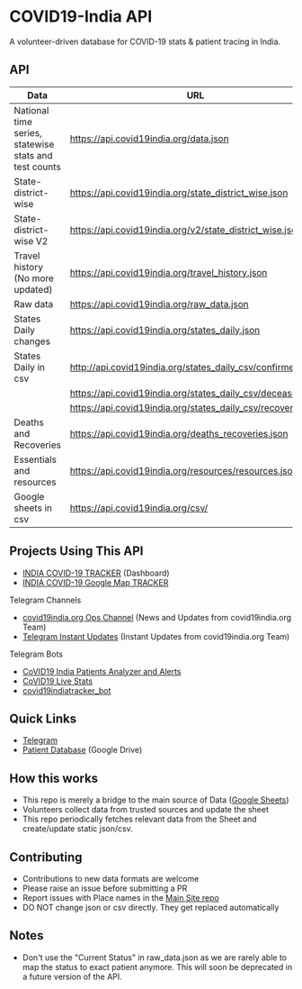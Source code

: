 # COVID19-India API

A volunteer-driven database for COVID-19 stats & patient tracing in India.

## API

| Data                                                  | URL                                                   | Details |  
| ----------------------------------------------------- | ----------------------------------------------------- | -------------: |
| National time series, statewise stats and test counts | https://api.covid19india.org/data.json            | [Link](docs/data.md) |
| State-district-wise                                   | https://api.covid19india.org/state_district_wise.json | [Link](docs/state_district_wise.md) |
| State-district-wise V2                                | https://api.covid19india.org/v2/state_district_wise.json | [Link](docs/v2_state_district_wise.md) |
| Travel history (No more updated)                      | https://api.covid19india.org/travel_history.json      | - |
| Raw data                                              | https://api.covid19india.org/raw_data.json            | [Link](docs/raw_data.md) |
| States Daily changes                                  | https://api.covid19india.org/states_daily.json        | [Link](docs/states_daily.md) |
| States Daily in csv                                   | http://api.covid19india.org/states_daily_csv/confirmed.csv | - |
|                                                       | https://api.covid19india.org/states_daily_csv/deceased.csv | - |
|                                                       | https://api.covid19india.org/states_daily_csv/recovered.csv | - |
| Deaths and Recoveries                                 | https://api.covid19india.org/deaths_recoveries.json | [Link](docs/deaths_recoveries.md) |
| Essentials and resources                              | https://api.covid19india.org/resources/resources.json | [Link](docs/resources.md) |
| Google sheets in csv                                  | https://api.covid19india.org/csv/                      |

## Projects Using This API

- [INDIA COVID-19 TRACKER](https://www.covid19india.org/) (Dashboard)
- [INDIA COVID-19 Google Map TRACKER](https://goo.gl/maps/U32Ex1gWQxmc6Aot8)

Telegram Channels
- [covid19india.org Ops Channel](https://t.me/covid19indiaorg) (News and Updates from covid19india.org Team)
- [Telegram Instant Updates](https://t.me/covid19indiaorg_updates) (Instant Updates from covid19india.org Team)

Telegram Bots
- [CoVID19 India Patients Analyzer and Alerts](https://github.com/xsreality/covid19)
- [CoVID19 Live Stats](https://github.com/Tele-Bots/CovidBot)
- [covid19indiatracker_bot](https://github.com/cibinjoseph/covid19indiatracker_bot)


## Quick Links

- [Telegram](https://telegra.ph/CoVID-19--India-Ops-03-24)
- [Patient Database](http://patientdb.covid19india.org/) (Google Drive)

## How this works

- This repo is merely a bridge to the main source of Data ([Google Sheets](https://docs.google.com/spreadsheets/d/e/2PACX-1vSc_2y5N0I67wDU38DjDh35IZSIS30rQf7_NYZhtYYGU1jJYT6_kDx4YpF-qw0LSlGsBYP8pqM_a1Pd/pubhtml))
- Volunteers collect data from trusted sources and update the sheet
- This repo periodically fetches relevant data from the Sheet and create/update static json/csv.


## Contributing

- Contributions to new data formats are welcome
- Please raise an issue before submitting a PR
- Report issues with Place names in the [Main Site repo](https://github.com/covid19india/covid19india-react/issues)
- DO NOT change json or csv directly. They get replaced automatically

## Notes
- Don't use the "Current Status" in raw_data.json as we are rarely able to map the status to exact patient anymore. This will soon be deprecated in a future version of the API.
